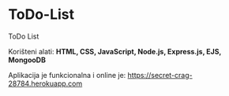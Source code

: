 # ToDo-List
ToDo List

Korišteni alati: **HTML, CSS, JavaScript, Node.js, Express.js, EJS, MongooDB**

Aplikacija je funkcionalna i online je: https://secret-crag-28784.herokuapp.com
